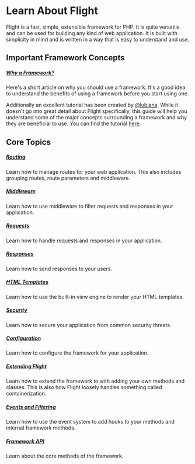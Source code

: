 # Learn About Flight

Flight is a fast, simple, extensible framework for PHP. It is quite versatile and can be used for building any kind of web application. It is built with simplicity in mind and is written in a way that is easy to understand and use.

## Important Framework Concepts

##### [Why a Framework?](/learn/why-frameworks)

Here's a short article on why you should use a framework. It's a good idea to understand the benefits of using a framework before you start using one.

Additionally an excellent tutorial has been created by [@lubiana](https://git.php.fail/lubiana). While it doesn't go into great detail about Flight specifically, this guide will help you understand some of the major concepts surrounding a framework and why they are beneficial to use. You can find the tutorial [here](https://git.php.fail/lubiana/no-framework-tutorial/src/branch/master/README.md).

## Core Topics

##### [Routing](/learn/routing)

Learn how to manage routes for your web application. This also includes grouping routes, route parameters and middleware.

##### [Middleware](/learn/middleware)

Learn how to use middleware to filter requests and responses in your application.

##### [Requests](/learn/requests)

Learn how to handle requests and responses in your application.

##### [Responses](/learn/responses)

Learn how to send responses to your users.

##### [HTML Templates](/learn/templates)

Learn how to use the built-in view engine to render your HTML templates.

##### [Security](/learn/security)

Learn how to secure your application from common security threats.

##### [Configuration](/learn/configuration)

Learn how to configure the framework for your application.

##### [Extending Flight](/learn/extending)

Learn how to extend the framework to with adding your own methods and classes. This is also how Flight loosely handles something called containerization.

##### [Events and Filtering](/learn/filtering)

Learn how to use the event system to add hooks to your methods and internal framework methods.

##### [Framework API](/learn/api)

Learn about the core methods of the framework.